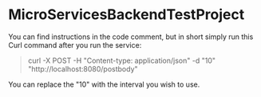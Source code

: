 # MicroServicesBackendTestProject

You can find instructions in the code comment, but in short simply run this Curl command after you run the service:

> curl -X POST -H "Content-type: application/json" -d "10" "http://localhost:8080/postbody"

You can replace the "10" with the interval you wish to use.
